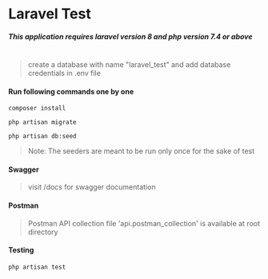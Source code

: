 # Laravel Test
##### This application requires laravel version 8 and php version 7.4 or above
#

> create a database with name "laravel_test" and add database credentials in .env file

#### Run following commands one by one

```
composer install
```
```
php artisan migrate
```
```
php artisan db:seed
```

> Note: The seeders are meant to be run only once for the sake of test

#### Swagger
> visit /docs for swagger documentation

#### Postman
> Postman API collection file 'api.postman_collection' is available at root directory

#### Testing
```
php artisan test
```
